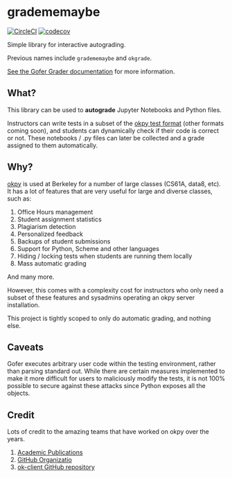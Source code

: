 # gradememaybe

[![CircleCI](https://circleci.com/gh/data-8/gradememaybe/tree/master.svg?style=shield)](https://circleci.com/gh/data-8/gradememaybe/tree/master)
[![codecov](https://codecov.io/gh/data-8/gradememaybe/branch/master/graph/badge.svg)](https://codecov.io/gh/data-8/gradememaybe)

Simple library for interactive autograding.

Previous names include `gradememaybe` and `okgrade`.

[See the Gofer Grader documentation](http://okgrade.readthedocs.io/en/latest/) for more information.

## What?

This library can be used to **autograde** Jupyter Notebooks and
Python files.

Instructors can write tests in a subset of the [okpy test format](docs/ok-test-format.md)
(other formats coming soon), and students can dynamically check if their
code is correct or not. These notebooks / .py files can later
be collected and a grade assigned to them automatically.

## Why?

[okpy](http://okpy.org/) is used at Berkeley for a number of large
classes (CS61A, data8, etc). It has a lot of features that are
very useful for large and diverse classes, such as:

1. Office Hours management
2. Student assignment statistics
3. Plagiarism detection
4. Personalized feedback
5. Backups of student submissions
6. Support for Python, Scheme and other languages
7. Hiding / locking tests when students are running them locally
8. Mass automatic grading

And many more.

However, this comes with a complexity cost for instructors who only
need a subset of these features and sysadmins operating an okpy server
installation.

This project is tightly scoped to only do automatic grading, and nothing
else.

## Caveats

Gofer executes arbitrary user code within the testing environment, rather than
parsing standard out. While there are certain measures implemented to make it
more difficult for users to maliciously modify the tests, it is not 100%
possible to secure against these attacks since Python exposes all the objects.

## Credit

Lots of credit to the amazing teams that have worked on okpy over the
years.

1. [Academic Publications](https://okpy.org/about/publications/)
2. [GitHub Organizatio](https://github.com/okpy)
3. [ok-client GitHub repository](https://github.com/Cal-CS-61A-Staff/ok-client)
